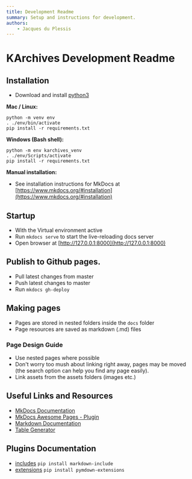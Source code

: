 ```yaml
---
title: Development Readme
summary: Setup and instructions for development.
authors:
    - Jacques du Plessis
---
```

# KArchives Development Readme

## Installation

- Download and install [python3](https://www.python.org/)

**Mac / Linux:**
```
python -m venv env
. ./env/bin/activate
pip install -r requirements.txt
```

**Windows (Bash shell):**
```
python -m env karchives_venv
. ./env/Scripts/activate
pip install -r requirements.txt
```

**Manual installation:**
- See installation instructions for MkDocs at [https://www.mkdocs.org/#installation](https://www.mkdocs.org/#installation)

## Startup
* With the Virtual environment active
* Run `mkdocs serve` to start the live-reloading docs server
* Open browser at [http://127.0.0.1:8000](http://127.0.0.1:8000)

## Publish to Github pages.
- Pull latest changes from master
- Push latest changes to master
- Run `mkdocs gh-deploy`

## Making pages
* Pages are stored in nested folders inside the `docs` folder
* Page resources are saved as markdown (.md) files

### Page Design Guide
* Use nested pages where possible
* Don't worry too mush about linking right away, pages may be moved (the search option can help you find any page easily).
* Link assets from the assets folders (images etc.)

## Useful Links and Resources
* [MkDocs Documentation](https://www.mkdocs.org/)
* [MkDocs Awesome Pages - Plugin](https://github.com/lukasgeiter/mkdocs-awesome-pages-plugin)
* [Markdown Documentation](https://daringfireball.net/projects/markdown/)
* [Table Generator](https://www.tablesgenerator.com/markdown_tables)

## Plugins Documentation 
* [includes](https://pypi.org/project/markdown-include/)
`pip install markdown-include`
* [extensions](https://pypi.org/project/pymdown-extensions/)
`pip install pymdown-extensions`